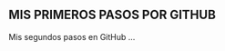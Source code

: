 MIS PRIMEROS PASOS POR GITHUB
----------------------------------------------------------------------
Mis segundos pasos en GitHub
...
